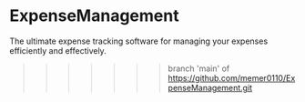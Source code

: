 # ExpenseManagement
The ultimate expense tracking software for managing your expenses efficiently and effectively.
>>>>>>> branch 'main' of https://github.com/memer0110/ExpenseManagement.git
